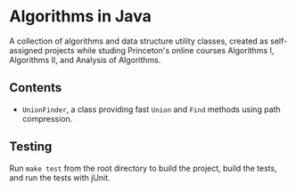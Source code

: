 # Algorithms in Java

A collection of algorithms and data structure utility classes, created as self-assigned projects while studing Princeton's online courses Algorithms I, Algorithms II, and Analysis of Algorithms.

## Contents

* `UnionFinder`, a class providing fast `Union` and `Find` methods using path compression.

## Testing

Run `make test` from the root directory to build the project, build the tests, and run the tests with jUnit.

